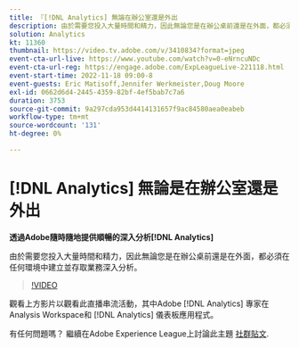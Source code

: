```yaml
---
title: 『[!DNL Analytics] 無論在辦公室還是外出
description: 由於需要您投入大量時間和精力，因此無論您是在辦公桌前還是在外面，都必須在任何環境中建立並存取業務深入分析。
solution: Analytics
kt: 11360
thumbnail: https://video.tv.adobe.com/v/3410834?format=jpeg
event-cta-url-live: https://www.youtube.com/watch?v=0-eNrncuNDc
event-cta-url-reg: https://engage.adobe.com/ExpLeagueLive-221118.html
event-start-time: 2022-11-18 09:00-8
event-guests: Eric Matisoff,Jennifer Werkmeister,Doug Moore
exl-id: 0662d6d4-2445-4359-82bf-4ef5bab7c7a6
duration: 3753
source-git-commit: 9a297cda953d4414131657f9ac84580aea0eabeb
workflow-type: tm+mt
source-wordcount: '131'
ht-degree: 0%

---
```


# [!DNL Analytics] 無論是在辦公室還是外出

**透過Adobe隨時隨地提供順暢的深入分析[!DNL Analytics]**

由於需要您投入大量時間和精力，因此無論您是在辦公桌前還是在外面，都必須在任何環境中建立並存取業務深入分析。

>[!VIDEO](https://video.tv.adobe.com/v/3410834/?quality=12&learn=on)

觀看上方影片以觀看此直播串流活動，其中Adobe [!DNL Analytics] 專家在Analysis Workspace和 [!DNL Analytics] 儀表板應用程式。

有任何問題嗎？ 繼續在Adobe Experience League上討論此主題 [社群貼文](https://experienceleaguecommunities.adobe.com/t5/adobe-analytics-discussions/experience-league-live-post-session-discussion-analytics-in-the/m-p/558787#M3037).

